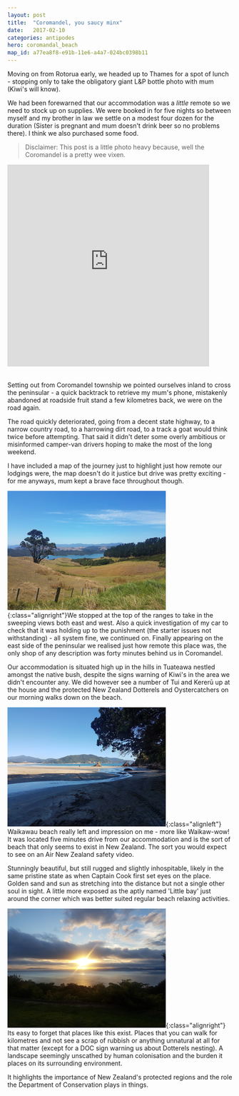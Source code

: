 ```yaml
---
layout: post
title:  "Coromandel, you saucy minx"
date:   2017-02-10
categories: antipodes
hero: coromandal_beach
map_id: a77ea8f8-e91b-11e6-a4a7-024bc0398b11
---
```


Moving on from Rotorua early, we headed up to Thames for a spot of lunch - stopping only to take the obligatory giant L&P bottle photo with mum (Kiwi's will know).

We had been forewarned that our accommodation was a _little_ remote so we need to stock up on supplies. We were booked in for five nights so between myself and my brother in law we settle on a modest four dozen for the duration (Sister is pregnant and mum doesn't drink beer so no problems there). I think we also purchased some food.

>Disclaimer: This post is a little photo heavy because, well the Coromandel is a pretty wee vixen.

<div class="left" style="margin-right:30px;margin-bottom:30px;">
<iframe src="https://embed.alpacamaps.com/d368a319-f272-11e6-a4a7-024bc0398b11/embed" width="450" height="450" style="border:1px #d5d5d5 solid;min-height:300px" allowFullScreen></iframe></div>

Setting out from Coromandel township we pointed ourselves inland to cross the peninsular - a quick backtrack to retrieve my mum's phone, mistakenly abandoned at roadside fruit stand a few kilometres back, we were on the road again.

The road quickly deteriorated, going from a decent state highway, to a narrow country road, to a harrowing dirt road, to a track a goat would think twice before attempting. That said it didn't deter some overly ambitious or misinformed camper-van drivers hoping to make the most of the long weekend.

I have included a map of the journey just to highlight just how remote our lodgings were, the map doesn't do it justice but drive was pretty exciting - for me anyways, mum kept a brave face throughout though.

![The view from the highest point of the journey](/assets/img/posts/coro1.png){:class="alignright"}We stopped at the top of the ranges to take in the sweeping views both east and west. Also a quick investigation of my car to check that it was holding up to the punishment (the starter issues not withstanding) - all system fine, we continued on. Finally appearing on the east side of the peninsular we realised just how remote this place was, the only shop of any description was forty minutes behind us in Coromandel.

Our accommodation is situated high up in the hills in Tuateawa nestled amongst the native bush, despite the signs warning of Kiwi's in the area we didn't encounter any. We did however see a number of Tui and Kererū up at the house and the protected New Zealand Dotterels and Oystercatchers on our morning walks down on the beach.

![Waikawau beach, more like Waika-wow](/assets/img/posts/coro2.png){:class="alignleft"} Waikawau beach really left and impression on me - more like Waikaw-wow! It was located five minutes drive from our accommodation and is the sort of beach that only seems to exist in New Zealand. The sort you would expect to see on an Air New Zealand safety video.

Stunningly beautiful, but still rugged and slightly inhospitable, likely in the same pristine state as when Captain Cook first set eyes on the place. Golden sand and sun as stretching into the distance but not a single other soul in sight. A little more exposed as the aptly named 'Little bay' just around the corner which was better suited regular beach relaxing activities.

![My wheels](/assets/img/posts/coro3.png){:class="alignright"} Its easy to forget that places like this exist. Places that you can walk for kilometres and not see a scrap of rubbish or anything unnatural at all for that matter (except for a DOC sign warning us about Dotterels nesting). A landscape seemingly unscathed by human colonisation and the burden it places on its surrounding environment.

It highlights the importance of New Zealand's protected regions and the role the Department of Conservation plays in things.
